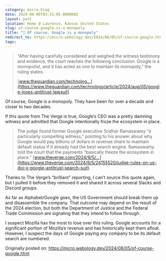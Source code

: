 ```yaml
---
category: micro.blog
date: 2024-08-06T03:15:05.000000Z
layout: post
location: Home @ Lawrence, Kansas United States
slug: of-course-google-is-a-monopoly
title: "🧐 Of course, Google is a monopoly"
redirect_to: https://micro.webology.dev/2024/08/05/of-course-google.html
tags: 
---
```


> “After having carefully considered and weighed the witness testimony and evidence, the court reaches the following conclusion: Google is a monopolist, and it has acted as one to maintain its monopoly,” the ruling states.
> 
> [www.theguardian.com/technolog…](https://www.theguardian.com/technology/article/2024/aug/05/google-loses-antitrust-lawsuit)

Of course, Google is a monopoly. They have been for over a decade and closer to two decades.

If this quote from The Verge is true, Google’s CEO was a pretty damning witness and admitted that Google intentionally froze the ecosystem in place.

> The judge found former Google executive Sridhar Ramaswamy “a particularly compelling witness,” pointing to his answer about why Google would pay billions of dollars in revenue share to maintain default status if it already had the best search engine. Ramaswamy told the court that the payments “basically freeze the ecosystem in place.” [www.theverge.com/2024/8/5/…](https://www.theverge.com/2024/8/5/24155520/judge-rules-on-us-doj-v-google-antitrust-search-suit)

Thanks to The Verge’s “brilliant” reporting, I can’t source this quote again, but I pulled it before they removed it and shared it across several Slacks and Discord groups.

As far as Alphabet/Google goes, the US Government should break them up and disassemble the company. That outcome may depend on the result of the 2024 election, but both the Department of Justice and the Federal Trade Commission are signaling that they intend to follow through.

I suspect Mozilla has the most to lose over this ruling. Google accounts for a significant portion of Mozilla’s revenue and has historically kept them afloat. However, I suspect the days of Google paying any company to be its default search are numbered.

Originally posted on: https://micro.webology.dev/2024/08/05/of-course-google.html